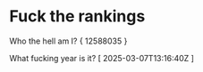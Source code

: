 # Fuck the rankings

Who the hell am I?
{ 12588035 }

What fucking year is it?
[ 2025-03-07T13:16:40Z ]
